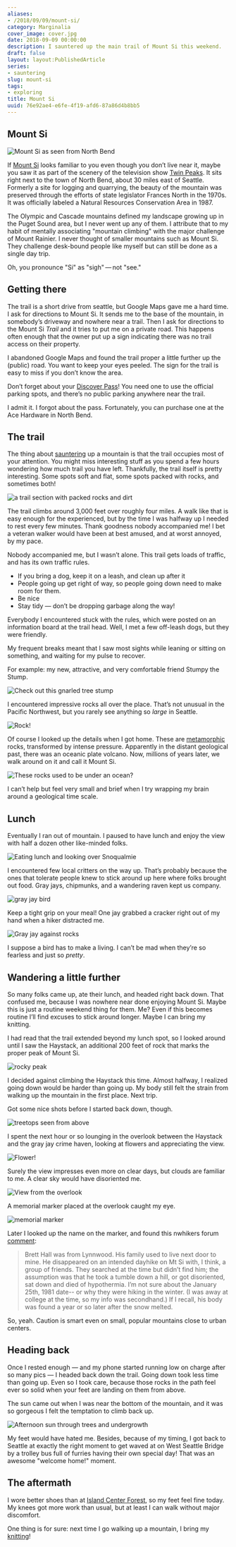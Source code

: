 ```yaml
---
aliases:
- /2018/09/09/mount-si/
category: Marginalia
cover_image: cover.jpg
date: 2018-09-09 00:00:00
description: I sauntered up the main trail of Mount Si this weekend.
draft: false
layout: layout:PublishedArticle
series:
- sauntering
slug: mount-si
tags:
- exploring
title: Mount Si
uuid: 76e92ae4-e6fe-4f19-afd6-87a86d4b8bb5
---
```


## Mount Si

![Mount Si as seen from North Bend](mt-si.jpg)

If [Mount Si](https://www.wta.org/go-hiking/hikes/mount-si) looks
familiar to you even though you don’t live near it, maybe you saw it as
part of the scenery of the television show [Twin
Peaks](https://en.wikipedia.org/wiki/Twin_Peaks). It sits right next to
the town of North Bend, about 30 miles east of Seattle. Formerly a site
for logging and quarrying, the beauty of the mountain was preserved
through the efforts of state legislator Frances North in the 1970s. It
was officially labeled a Natural Resources Conservation Area in 1987.

The Olympic and Cascade mountains defined my landscape growing up in the
Puget Sound area, but I never went up any of them. I attribute that to
my habit of mentally associating "mountain climbing" with the major
challenge of Mount Rainier. I never thought of smaller mountains such as
Mount Si. They challenge desk-bound people like myself but can still be
done as a single day trip.

Oh, you pronounce "Si" as "sigh" — not "see."

## Getting there

The trail is a short drive from seattle, but Google Maps gave me a hard
time. I ask for directions to Mount Si. It sends me to the base of the
mountain, in somebody’s driveway and nowhere near a trail. Then I ask
for directions to the Mount Si *Trail* and it tries to put me on a
private road. This happens often enough that the owner put up a sign
indicating there was no trail access on their property.

I abandoned Google Maps and found the trail proper a little further up
the (public) road. You want to keep your eyes peeled. The sign for the
trail is easy to miss if you don’t know the area.

Don’t forget about your [Discover Pass](http://discoverpass.wa.gov/)\!
You need one to use the official parking spots, and there’s no public
parking anywhere near the trail.

I admit it. I forgot about the pass. Fortunately, you can purchase one
at the Ace Hardware in North Bend.

## The trail

The thing about [sauntering](/tags/sauntering/) up a mountain is that
the trail occupies most of your attention. You might miss interesting
stuff as you spend a few hours wondering how much trail you have left.
Thankfully, the trail itself is pretty interesting. Some spots soft and
flat, some spots packed with rocks, and sometimes both\!

![a trail section with packed rocks and dirt](trail.jpg)

The trail climbs around 3,000 feet over roughly four miles. A walk like
that is easy enough for the experienced, but by the time I was halfway
up I needed to rest every few minutes. Thank goodness nobody accompanied
me\! I bet a veteran walker would have been at best amused, and at worst
annoyed, by my pace.

Nobody accompanied me, but I wasn’t alone. This trail gets loads of
traffic, and has its own traffic rules.

- If you bring a dog, keep it on a leash, and clean up after it
- People going up get right of way, so people going down need to make
  room for them.
- Be nice
- Stay tidy — don’t be dropping garbage along the way\!

Everybody I encountered stuck with the rules, which were posted on an
information board at the trail head. Well, I met a few off-leash dogs,
but they were friendly.

My frequent breaks meant that I saw most sights while leaning or sitting
on something, and waiting for my pulse to recover.

For example: my new, attractive, and very comfortable friend Stumpy the
Stump.

![Check out this gnarled tree stump](stumpy.jpg)

I encountered impressive rocks all over the place. That’s not unusual in
the Pacific Northwest, but you rarely see anything so *large* in
Seattle.

![Rock!](rock.jpg)

Of course I looked up the details when I got home. These are
[metamorphic](https://www.usgs.gov/faqs/what-are-metamorphic-rocks-0)
rocks, transformed by intense pressure. Apparently in the distant
geological past, there was an oceanic plate volcano. Now, millions of
years later, we walk around on it and call it Mount Si.

![These rocks used to be under an ocean?](more-rock.jpg)

I can’t help but feel very small and brief when I try wrapping my brain
around a geological time scale.

## Lunch

Eventually I ran out of mountain. I paused to have lunch and enjoy the
view with half a dozen other like-minded folks.

![Eating lunch and looking over Snoqualmie](lunch.jpg)

I encountered few local critters on the way up. That’s probably because
the ones that tolerate people knew to stick around up here where folks
brought out food. Gray jays, chipmunks, and a wandering raven kept us
company.

![gray jay bird](grayjay.jpg
  "A photogenic gray jay posing — right before stealing my cracker!")

Keep a tight grip on your meal\! One jay grabbed a cracker right out of
my hand when a hiker distracted me.

![Gray jay against rocks](jay-rocks.jpg)

I suppose a bird has to make a living. I can’t be mad when they’re so
fearless and just so *pretty*.

## Wandering a little further

So many folks came up, ate their lunch, and headed right back down. That
confused me, because I was nowhere near done enjoying Mount Si. Maybe
this is just a routine weekend thing for them. Me? Even if this becomes
routine I’ll find excuses to stick around longer. Maybe I can bring my
knitting.

I had read that the trail extended beyond my lunch spot, so I looked
around until I saw the Haystack, an additional 200 feet of rock that
marks the proper peak of Mount Si.

![rocky peak](haystack.jpg
  "The Haystack, Si's true summit")

I decided against climbing the Haystack this time. Almost halfway, I
realized going down would be harder than going up. My body still felt
the strain from walking up the mountain in the first place. Next trip.

Got some nice shots before I started back down, though.

![treetops seen from above](lovely.jpg
  "Sure the trees will break my fall eventually")

I spent the next hour or so lounging in the overlook between the
Haystack and the gray jay crime haven, looking at flowers and
appreciating the view.

![Flower!](flowers.jpg)

Surely the view impresses even more on clear days, but clouds are
familiar to me. A clear sky would have disoriented me.

![View from the overlook](overlook.jpg)

A memorial marker placed at the overlook caught my eye.

![memorial marker](brett-marker.jpg
  "Memorial marker for Brett Hall 1962-1981")

Later I looked up the name on the marker, and found this nwhikers forum
[comment](http://www.nwhikers.net/forums/viewtopic.php?p=202011&sid=1b5ffb6683037d9488f2bbb5e5f4218b#202011):

> Brett Hall was from Lynnwood. His family used to live next door to
> mine. He disappeared on an intended dayhike on Mt Si with, I think, a
> group of friends. They searched at the time but didn’t find him; the
> assumption was that he took a tumble down a hill, or got disoriented,
> sat down and died of hypothermia. I’m not sure about the January 25th,
> 1981 date-- or why they were hiking in the winter. (I was away at
> college at the time, so my info was secondhand.) If I recall, his body
> was found a year or so later after the snow melted.

So, yeah. Caution is smart even on small, popular mountains close to
urban centers.

## Heading back

Once I rested enough — and my phone started running low on charge after
so many pics — I headed back down the trail. Going down took less time
than going up. Even so I took care, because those rocks in the path feel
ever so solid when your feet are landing on them from above.

The sun came out when I was near the bottom of the mountain, and it was
so gorgeous I felt the temptation to climb back up.

![Afternoon sun through trees and undergrowth](sunshine.jpg)

My feet would have hated me. Besides, because of my timing, I got back
to Seattle at exactly the right moment to get waved at on West Seattle
Bridge by a trolley bus full of furries having their own special day\!
That was an awesome "welcome home\!" moment.

## The aftermath

I wore better shoes than at [Island Center
Forest](/post/2018/08/island-center-forest/), so my feet feel fine
today. My knees got more work than usual, but at least I can walk
without major discomfort.

One thing is for sure: next time I go walking up a mountain, I bring my
[knitting](/tags/knitting)\!